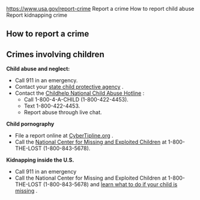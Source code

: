 

https://www.usa.gov/report-crime
Report a crime
How to report child abuse
Report kidnapping crime

**How to report a crime**
-------------------------

Crimes involving children
-------------------------

**Child abuse and neglect:**

* Call 911 in an emergency.
* Contact your
  [state child protective agency](https://www.childwelfare.gov/organizations/?CWIGFunctionsaction=rols:main.dspList&rolType=custom&rs_id=5)
  .
* Contact the
  [Childhelp National Child Abuse Hotline](https://www.childhelphotline.org/)
  :
  + Call 1-800-4-A-CHILD (1-800-422-4453).
  + Text 1-800-422-4453.
  + Report abuse through live chat.

**Child pornography**

* File a report online at
  [CyberTipline.org](https://www.missingkids.org/gethelpnow/cybertipline)
  .
* Call the
  [National Center for Missing and Exploited Children](https://www.missingkids.org/)
  at 1-800-THE-LOST (1-800-843-5678).

**Kidnapping inside the U.S.**

* Call 911 in an emergency
* Call the National Center for Missing and Exploited Children at 1-800-THE-LOST (1-800-843-5678) and
  [learn what to do if your child is missing](https://www.missingkids.org/gethelpnow/isyourchildmissing)
  .
